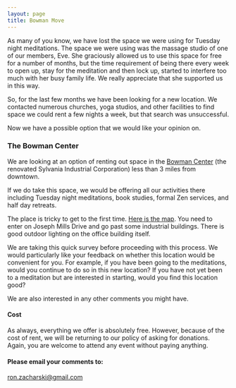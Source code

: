 ```yaml
---
layout: page
title: Bowman Move
---
```


As many of you know, we have lost the space we were using for Tuesday night meditations. The space we were using was the massage studio of one of our members, Eve. She graciously allowed us to use this space for free for a number of months, but the time requirement of being there every week to open up, stay for the meditation and then lock up, started to interfere too much with her busy family life. We really appreciate that she supported us in this way.

So, for the last few months we have been looking for a new location. We contacted numerous churches, yoga studios, and other facilities to find space we could rent a few nights a week, but that search was unsuccessful. 

Now we have a possible option that we would like your opinion on.




### The Bowman Center

We are looking at an option of renting out space in the [Bowman Center](http://www.bowmanco.com/Office_Space/index.htm) (the renovated Sylvania Industrial Corporation) less than 3 miles from downtown.

If we do take this space, we would be offering all our activities there including Tuesday night meditations, book studies, formal Zen services, and half day retreats.

The place is tricky to get to the first time. [Here is the map](https://www.google.com/maps/search/bowman+center/@38.2794364,-77.448925,822m/data=!3m1!1e3?hl=en). You need to enter on Joseph Mills Drive and go past some industrial buildings. There is good outdoor lighting on the office building itself. 

We are taking this quick survey before proceeding with this process.
We would particularly like your feedback on whether this location would be convenient for you. For example, if you have been going to the meditations, would you continue to do so in this new location? If you have not yet been to a meditation but are interested in starting, would you find this location good?

We are also interested in any other comments you might have.

#### Cost
As always, everything we offer is absolutely free. However, because of the cost of rent, we will be returning to our policy of asking for donations. Again, you are welcome to attend any event without paying anything.

#### Please email your comments to:

ron.zacharski@gmail.com